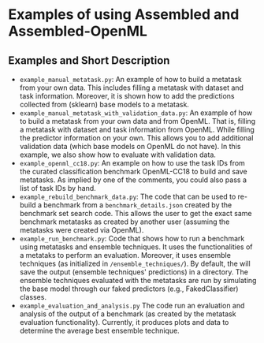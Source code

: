 # Examples of using Assembled and Assembled-OpenML

## Examples and Short Description

* `example_manual_metatask.py`: An example of how to build a metatask from your own data. This includes filling a
  metatask with dataset and task information. Moreover, it is shown how to add the predictions collected from (sklearn)
  base models to a metatask.
* `example_manual_metatask_with_validation_data.py`: An example of how to build a metatask from your own data and from
  OpenML. That is, filling a metatask with dataset and task information from OpenML. While filling the predictor
  information on your own. This allows you to add additional validation data (which base models on OpenML do not have).
  In this example, we also show how to evaluate with validation data.
* `example_openml_cc18.py`: An example on how to use the task IDs from the curated classification benchmark OpenML-CC18
  to build and save metatasks. As implied by one of the comments, you could also pass a list of task IDs by hand.
* `example_rebuild_benchmark_data.py`: The code that can be used to re-build a benchmark from a `benchmark_details.json`
  created by the benchmark set search code. This allows the user to get the exact same benchmark metatasks as created by
  another user (assuming the metatasks were created via OpenML).
* `example_run_benchmark.py`: Code that shows how to run a benchmark using metatasks and ensemble techniques. It uses
  the functionalities of a metataks to perform an evaluation. Moreover, it uses ensemble techniques (as initialized
  in `/ensemble_techniques/`). By default, the will save the output (ensemble techniques' predictions) in a directory.
  The ensemble techniques evaluated with the metatasks are run by simulating the base model through our faked
  predictors (e.g., FakedClassifier) classes.
* `example_evaluation_and_analysis.py` The code run an evaluation and analysis of the output of a benchmark (as created
  by the metatask evaluation functionality). Currently, it produces plots and data to determine the average best
  ensemble technique.